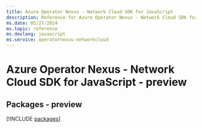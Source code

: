 ```yaml
---
title: Azure Operator Nexus - Network Cloud SDK for JavaScript
description: Reference for Azure Operator Nexus - Network Cloud SDK for JavaScript
ms.date: 05/27/2024
ms.topic: reference
ms.devlang: javascript
ms.service: operatornexus-networkcloud
---
```

# Azure Operator Nexus - Network Cloud SDK for JavaScript - preview
## Packages - preview
[!INCLUDE [packages](operator-nexus---network-cloud-index.md)]